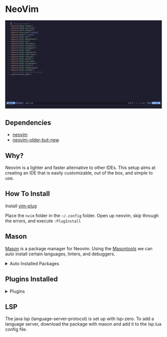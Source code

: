 # NeoVim

![Neovim](./Neovim.png)
## Dependencies

- [neovim](https://wiki.archlinux.org/title/Neovim)
- [neovim-older-but-new](https://github.com/neovim/neovim-releases)

## Why?

Neovim is a lighter and faster alternative to other IDEs. This setup aims at creating an IDE that is easily customizable, out of the box, and simple to use.

## How To Install

Install [vim-plug](https://github.com/junegunn/vim-plug)

Place the `nvim` folder in the `~/.config` folder. Open up neovim, skip through the errors, and execute `:PlugInstall`

## Mason

[Mason](https://github.com/williamboman/mason.nvim) is a package manager for Neovim. Using the [Masontools](https://github.com/WhoIsSethDaniel/mason-tool-installer.nvim) we can auto
install certain languages, linters, and debuggers.

<details/>
    <summary>Auto Installed Packages</summary>

### Packages
- vim-language-server
- shellcheck
- beautysh
- lua-language-server
- stylua
- luacheck
- clang-format
- clangd
- codelldb
- checkstyle
- jdtls

</details>

## Plugins Installed

<details/>
    <Summary>Plugins</summary>

### Plugins
- [harpoon](https://github.com/ThePrimeagen/harpoon)
- [nvim-tree](https://github.com/nvim-tree/nvim-tree.lua)
- [mason.nvim](https://github.com/williamboman/mason.nvim)
- [nvim-dap](https://github.com/mfussenegger/nvim-dap)
- [codeium](https://github.com/Exafunction/codeium.nvim)
- [masontools](https://github.com/WhoIsSethDaniel/mason-tool-installer.nvim)
- [mason-lspconfig](https://github.com/williamboman/mason-lspconfig.nvim)
- [lsp-zero.nvim](https://github.com/VonHeikemen/lsp-zero.nvim)
- [nvim-dap](https://github.com/mfussenegger/nvim-dap)
- [formatter](https://github.com/mhartington/formatter.nvim)
- [dashboard](https://github.com/nvimdev/dashboard-nvim)
- [leap](https://github.com/ggandor/leap.nvim)
- [signature](https://github.com/ray-x/lsp_signature.nvim)
- [lualine](https://github.com/nvim-lualine/lualine.nvim)
- [wilder](https://github.com/gelguy/wilder.nvim)
- [illuminate](https://github.com/RRethy/vim-illuminate)
- [linter](https://github.com/mfussenegger/nvim-lint)
- [indentscope](https://github.com/echasnovski/mini.indentscope)
- [trouble](https://github.com/folke/trouble.nvim)
- [neoscroll](https://github.com/karb94/neoscroll.nvim)
<!--- [peek](https://github.com/toppair/peek.nvim)-->
</details>


## LSP
The java lsp (language-server-protocol) is set up with lsp-zero. To add a language server, download the package with mason and add it to the lsp.lua config file.
